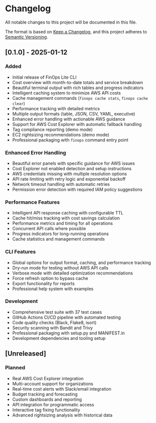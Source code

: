 # Changelog

All notable changes to this project will be documented in this file.

The format is based on [Keep a Changelog](https://keepachangelog.com/en/1.0.0/),
and this project adheres to [Semantic Versioning](https://semver.org/spec/v2.0.0.html).

## [0.1.0] - 2025-01-12

### Added
- Initial release of FinOps Lite CLI
- Cost overview with month-to-date totals and service breakdown
- Beautiful terminal output with rich tables and progress indicators
- Intelligent caching system to minimize AWS API costs
- Cache management commands (`finops cache stats`, `finops cache clear`)
- Performance tracking with detailed metrics
- Multiple output formats (table, JSON, CSV, YAML, executive)
- Enhanced error handling with actionable AWS guidance
- Support for AWS Cost Explorer with automatic fallback handling
- Tag compliance reporting (demo mode)
- EC2 rightsizing recommendations (demo mode)
- Professional packaging with `finops` command entry point

### Enhanced Error Handling
- Beautiful error panels with specific guidance for AWS issues
- Cost Explorer not enabled detection and setup instructions
- AWS credentials missing with multiple resolution options
- API rate limiting with retry logic and exponential backoff
- Network timeout handling with automatic retries
- Permission error detection with required IAM policy suggestions

### Performance Features
- Intelligent API response caching with configurable TTL
- Cache hit/miss tracking with cost savings calculation
- Performance metrics and timing for all operations
- Concurrent API calls where possible
- Progress indicators for long-running operations
- Cache statistics and management commands

### CLI Features
- Global options for output format, caching, and performance tracking
- Dry-run mode for testing without AWS API calls
- Verbose mode with detailed optimization recommendations
- Force refresh option to bypass cache
- Export functionality for reports
- Professional help system with examples

### Development
- Comprehensive test suite with 37 test cases
- GitHub Actions CI/CD pipeline with automated testing
- Code quality checks (Black, Flake8, isort)
- Security scanning with Bandit and Trivy
- Professional packaging with setup.py and MANIFEST.in
- Development dependencies and tooling setup

## [Unreleased]

### Planned
- Real AWS Cost Explorer integration
- Multi-account support for organizations
- Real-time cost alerts with Slack/email integration
- Budget tracking and forecasting
- Custom dashboards and reporting
- API integration for programmatic access
- Interactive tag fixing functionality
- Advanced rightsizing analysis with historical data